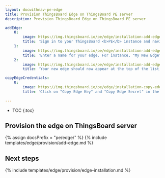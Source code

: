 ```yaml
---
layout: docwithnav-pe-edge
title: Provision ThingsBoard Edge on ThingsBoard PE server
description: Provision ThingsBoard Edge on ThingsBoard PE server

addEdge:
    0:
        image: https://img.thingsboard.io/pe/edge/installation-add-edge-item-1.png
        title: 'Sign in to your ThingsBoard <b>PE</b> instance and navigate to the "Edge Management" -> "Instances" page. Click the "+" icon in the top right corner and select "Add Edge".'
    1:
        image: https://img.thingsboard.io/pe/edge/installation-add-edge-item-2.png
        title: 'Enter a name for your edge. For instance, "My New Edge". If necessary, update the cloud endpoint. This URL should be accessible from the edge. If the edge is running in a Docker container, using "localhost" is <b>incorrect</b>. It must be the IP address of the machine where ThingsBoard <b>PE</b> is running and accessible by the edge container. If you are using the ThingsBoard <b>Cloud</b> server to evaluate the edge, leave this setting as it is. Click "Add" to create your new edge.'
    2:
        image: https://img.thingsboard.io/pe/edge/installation-add-edge-item-3.png
        title: 'Your new edge should now appear at the top of the list, as entries are sorted by creation time by default.'

copyEdgeCredentials:
    0:
        image: https://img.thingsboard.io/pe/edge/installation-copy-edge-credentials-item-1.png
        title: 'Click on "Copy Edge Key" and "Copy Edge Secret" in the edge details section. This will copy your edge credentials to your clipboard. Be sure to store them in a secure location, as these values will be needed in the following steps.'
    
---
```


* TOC
{:toc}

## Provision the edge on ThingsBoard server

{% assign docsPrefix = "pe/edge/" %}
{% include templates/edge/provision/add-edge.md %}

## Next steps

{% include templates/edge/provision/edge-installation.md %}